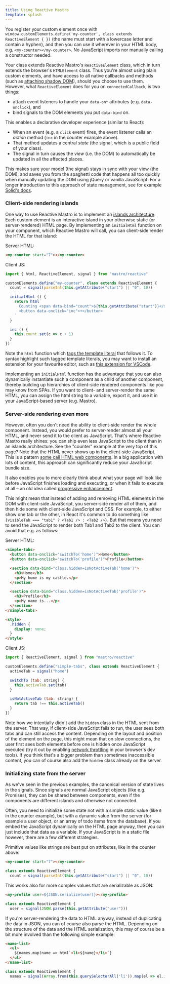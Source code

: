 ```yaml
---
title: Using Reactive Mastro
template: splash
---
```


You register your custom element once with `window.customElements.define('my-counter', class extends ReactiveElement { })` (the name must start with a lowercase letter and contain a hyphen), and then you can use it wherever in your HTML body, e.g. `<my-counter></my-counter>`. No JavaScript imports nor manually calling a constructor needed.

Your class extends Reactive Mastro's `ReactiveElement` class, which in turn extends the browser's `HTMLElement` class. Thus you're almost using plain
custom elements, and have access to all native callbacks and methods (such as [attaching shadow DOM](https://github.com/mastrojs/mastro/issues/2)), should you choose to use them. However, what `ReactiveElement` does for you on `connectedCallback`, is two things:

- attach event listeners to handle your `data-on*` attributes (e.g. `data-onclick`), and
- bind signals to the DOM elements you put `data-bind` on.

This enables a declarative developer experience (similar to React):

- When an event (e.g. a `click` event) fires, the event listener calls an _action_ method (`inc` in the counter example above).
- That method updates a central _state_ (the signal, which is a public field of your class).
- The signal in turn causes the _view_ (i.e. the DOM) to automatically be updated in all the affected places.

This makes sure your model (the signal) stays in sync with your view (the DOM), and saves you from the spaghetti code that happens all too quickly when manually updating the DOM using jQuery or vanilla JavaScript. For a longer introduction to this approach of state management, see for example [Solid's docs](https://docs.solidjs.com/guides/state-management).

### Client-side rendering islands

One way to use Reactive Mastro is to implement an [islands architecture](https://jasonformat.com/islands-architecture/). Each custom element is an interactive island in your otherwise static (or server-rendered) HTML page. By implementing an `initialHtml` function on your component, which Reactive Mastro will call, you can client-side render the HTML for that island:

Server HTML:

```html
<my-counter start="7"></my-counter>
```

Client JS:

```js
import { html, ReactiveElement, signal } from "mastro/reactive"

customElements.define("my-counter", class extends ReactiveElement {
  count = signal(parseInt(this.getAttribute("start") || "0", 10))

  initialHtml () {
    return html`
      Counting <span data-bind="count">${this.getAttribute("start")}</span>
      <button data-onclick="inc">+</button>
    `
  }

  inc () {
    this.count.set(c => c + 1)
  }
})
```

Note the `html` function which [tags the template literal](https://blog.jim-nielsen.com/2019/jsx-like-syntax-for-tagged-template-literals/) that follows it. To syntax highlight such tagged template literals, you may want to install an extension for your favourite editor, such as [this extension for VSCode](https://marketplace.visualstudio.com/items?itemName=Tobermory.es6-string-html).

Implementing an `initialHtml` function has the advantage that you can also dynamically instantiate such a component as a child of another component, thereby building up hierarchies of client-side rendered components like you may know from SPAs. If you want to client- and server-render the same HTML, you can assign the html string to a variable, export it, and use it in your JavaScript-based server (e.g. Mastro).

### Server-side rendering even more

However, often you don't need the ability to client-side render the whole component. Instead, you would prefer to server-render almost all your HTML, and never send it to the client as JavaScript. That's where Reactive Mastro really shines: you can ship even less JavaScript to the client than in an islands architecture. See the "counter" example at the very top of this page? Note that the HTML never shows up in the client-side JavaScript. This is a pattern [some call HTML web components](https://hawkticehurst.com/2023/11/a-year-working-with-html-web-components/). In a big application with lots of content, this approach can significantly reduce your JavaScript bundle size.

It also enables you to more clearly think about what your page will look like before JavaScript finishes loading and executing, or when it fails to execute at all – an old idea called [progressive enhancement](https://developer.mozilla.org/en-US/docs/Glossary/Progressive_Enhancement).

This might mean that instead of adding and removing HTML elements in the DOM with client-side JavaScript, you server-side render all of them, and then hide some with client-side JavaScript and CSS. For example, to either show one tab or the other, in React it's common to do something like `{visibleTab === "tab1" ? <Tab1 /> : <Tab2 />}`. But that means you need to send the JavaScript to render both Tab1 and Tab2 to the client. You can avoid that e.g. as follows:

Server HTML:

```html
<simple-tabs>
  <button data-onclick="switchTo('home')">Home</button>
  <button data-onclick="switchTo('profile')">Profile</button>

  <section data-bind="class.hidden=isNotActiveTab('home')">
    <h3>Home</h3>
    <p>My home is my castle.</p>
  </section>

  <section data-bind="class.hidden=isNotActiveTab('profile')">
    <h3>Profile</h3>
    <p>My name is...</p>
  </section>
</simple-tabs>

<style>
  .hidden {
    display: none;
  }
</style>
```

Client JS:

```js
import { ReactiveElement, signal } from "mastro/reactive"

customElements.define("simple-tabs", class extends ReactiveElement {
  activeTab = signal("home")

  switchTo (tab: string) {
    this.activeTab.set(tab)
  }

  isNotActiveTab (tab: string) {
    return tab !== this.activeTab()
  }
})
```

Note how we intentially didn't add the `hidden` class in the HTML sent from the server. That way, if client-side JavaScript fails to run, the user sees both tabs and can still access the content. Depending on the layout and position of the element on the page, this might mean that on slow connections, the user first sees both elements before one is hidden once JavaScript executed (try it out by enabling [network throttling](https://developer.mozilla.org/en-US/docs/Glossary/Network_throttling) in your browser's dev tools). If you think that's a bigger problem than sometimes inaccessible content, you can of course also add the `hidden` class already on the server.

### Initializing state from the server

As we've seen in the previous examples, the canonical version of state lives in the signals. Since signals are normal JavaScript objects (like e.g. Promises), they can be shared between components, even if the components are different islands and otherwise not connected.

Often, you need to initialize some state not with a simple static value (like `0` in the counter example), but with a dynamic value from the server (for example a user object, or an array of todo items from the database). If you embed the JavaScript dynamically on the HTML page anyway, then you can just include that data as a variable. If your JavaScript is in a static file however, there are a few different strategies.

Primitive values like strings are best put on attributes, like in the counter above:

```html
<my-counter start="7"></my-counter>
```

```js
class extends ReactiveElement {
  count = signal(parseInt(this.getAttribute("start") || "0", 10))
```

This works also for more complex values that are serializable as JSON:

```html
<my-profile user=${JSON.serialize(user)}></my-profile>
```

```js
class extends ReactiveElement {
  user = signal(JSON.parse(this.getAttribute("user")))
```

If you're server-rendering the data to HTML anyway, instead of duplicating the data in JSON, you can of course also parse the HTML. Depending on the structure of the data and the HTML serialization, this may of course be a bit more involved than the following simple example:

```html
<name-list>
  <ul>
    ${names.map(name => html`<li>${name}</li>`}
  </ul>
</name-list>
```

```js
class extends ReactiveElement {
  names = signal(Array.from(this.querySelectorAll('li')).map(el => el.innerText))
```

